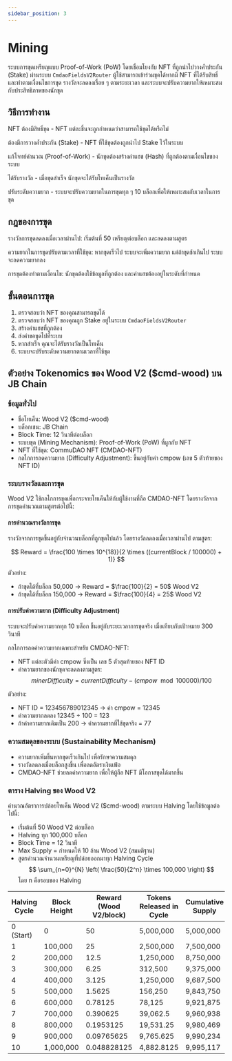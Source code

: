 ```yaml
---
sidebar_position: 3
---
```


# Mining

ระบบการขุดเหรียญแบบ Proof-of-Work (PoW) โดยเชื่อมโยงกับ NFT ที่ถูกนำไปวางค้ำประกัน (Stake) ผ่านระบบ `CmdaoFieldsV2Router` ผู้ใช้สามารถเข้าร่วมขุดได้หากมี NFT ที่ได้รับสิทธิ์ และทำตามเงื่อนไขการขุด รางวัลจะลดลงเรื่อย ๆ ตามระยะเวลา และระบบจะปรับความยากให้เหมาะสมกับประสิทธิภาพของนักขุด

## วิธีการทำงาน

NFT ต้องมีสิทธิ์ขุด - NFT แต่ละชิ้นจะถูกกำหนดว่าสามารถใช้ขุดได้หรือไม่

ต้องมีการวางค้ำประกัน (Stake) - NFT ที่ใช้ขุดต้องถูกนำไป Stake ไว้ในระบบ

แก้โจทย์คำนวณ (Proof-of-Work) - นักขุดต้องสร้างค่าแฮช (Hash) ที่ถูกต้องตามเงื่อนไขของระบบ

ได้รับรางวัล - เมื่อขุดสำเร็จ นักขุดจะได้รับโทเค็นเป็นรางวัล

ปรับระดับความยาก - ระบบจะปรับความยากในการขุดทุก ๆ 10 บล็อกเพื่อให้เหมาะสมกับเวลาในการขุด

## กฎของการขุด

รางวัลการขุดลดลงเมื่อเวลาผ่านไป: เริ่มต้นที่ 50 เหรียญต่อบล็อก และลดลงตามสูตร

ความยากในการขุดปรับตามเวลาที่ใช้ขุด: หากขุดเร็วไป ระบบจะเพิ่มความยาก แต่ถ้าขุดช้าเกินไป ระบบจะลดความยากลง

การขุดต้องทำตามเงื่อนไข: นักขุดต้องใช้ข้อมูลที่ถูกต้อง และค่าแฮชต้องอยู่ในระดับที่กำหนด

## ขั้นตอนการขุด

1. ตรวจสอบว่า NFT ของคุณสามารถขุดได้
2. ตรวจสอบว่า NFT ของคุณถูก Stake อยู่ในระบบ `CmdaoFieldsV2Router`
3. สร้างค่าแฮชที่ถูกต้อง
4. ส่งคำขอขุดไปที่ระบบ
5. หากสำเร็จ คุณจะได้รับรางวัลเป็นโทเค็น
6. ระบบจะปรับระดับความยากตามเวลาที่ใช้ขุด

## ตัวอย่าง Tokenomics ของ Wood V2 ($cmd-wood) บน JB Chain

### ข้อมูลทั่วไป
- ชื่อโทเค็น: Wood V2 ($cmd-wood)
- บล็อกเชน: JB Chain
- Block Time: 12 วินาทีต่อบล็อก
- ระบบขุด (Mining Mechanism): Proof-of-Work (PoW) ที่ผูกกับ NFT
- NFT ที่ใช้ขุด: CommuDAO NFT (CMDAO-NFT)
- กลไกการลดความยาก (Difficulty Adjustment): ขึ้นอยู่กับค่า cmpow (เลข 5 ตัวท้ายของ NFT ID)

### ระบบรางวัลและการขุด

Wood V2 ใช้กลไกการขุดเพื่อกระจายโทเค็นให้กับผู้ใช้งานที่ถือ CMDAO-NFT โดยรางวัลจากการขุดคำนวณตามสูตรต่อไปนี้:

#### การคำนวณรางวัลการขุด

รางวัลจากการขุดขึ้นอยู่กับจำนวนบล็อกที่ถูกขุดไปแล้ว โดยรางวัลลดลงเมื่อเวลาผ่านไป ตามสูตร:

$$
Reward = \frac{100 \times 10^{18}}{2 \times ((currentBlock / 100000) + 1)}
$$

ตัวอย่าง:
- ถ้าขุดได้ที่บล็อก 50,000 → Reward = $\frac{100}{2} = 50$ Wood V2
- ถ้าขุดได้ที่บล็อก 150,000 → Reward = $\frac{100}{4} = 25$ Wood V2

#### การปรับค่าความยาก (Difficulty Adjustment)

ระบบจะปรับค่าความยากทุก 10 บล็อก ขึ้นอยู่กับระยะเวลาการขุดจริง เมื่อเทียบกับเป้าหมาย 300 วินาที

กลไกการลดค่าความยากเฉพาะสำหรับ CMDAO-NFT:
- NFT แต่ละตัวมีค่า cmpow ซึ่งเป็น เลข 5 ตัวสุดท้ายของ NFT ID
- ค่าความยากของนักขุดจะลดลงตามสูตร:
$$
minerDifficulty = currentDifficulty - (cmpow \mod 100000) / 100
$$

ตัวอย่าง:
- NFT ID = 123456789012345 → ค่า cmpow = 12345
- ค่าความยากลดลง 12345 ÷ 100 = 123
- ถ้าค่าความยากเดิมเป็น 200 → ค่าความยากที่ใช้ขุดจริง = 77

### ความสมดุลของระบบ (Sustainability Mechanism)
- ความยากเพิ่มขึ้นหากขุดเร็วเกินไป เพื่อรักษาความสมดุล
- รางวัลลดลงเมื่อบล็อกสูงขึ้น เพื่อลดอัตราเงินเฟ้อ
- CMDAO-NFT ช่วยลดค่าความยาก เพื่อให้ผู้ถือ NFT มีโอกาสขุดได้มากขึ้น

### ตาราง Halving ของ Wood V2

คำนวณอัตราการปล่อยโทเค็น Wood V2 ($cmd-wood) ตามระบบ Halving โดยใช้ข้อมูลต่อไปนี้:
- เริ่มต้นที่ 50 Wood V2 ต่อบล็อก
- Halving ทุก 100,000 บล็อก
- Block Time = 12 วินาที
- Max Supply = กำหนดให้ 10 ล้าน Wood V2 (สมมติฐาน)
- สูตรคำนวณจำนวนเหรียญที่ปล่อยออกมาทุก Halving Cycle
$$
\sum_{n=0}^{N} \left( \frac{50}{2^n} \times 100,000 \right)
$$
โดย n คือรอบของ Halving

| Halving Cycle | Block Height | Reward (Wood V2/block) | Tokens Released in Cycle | Cumulative Supply |
| ------------- | ------------- | ------------- | ------------- | ------------- |
| 0 (Start) | 0 | 50 | 5,000,000 | 5,000,000 |
| 1 | 100,000 | 25 | 2,500,000 | 7,500,000 |
| 2 | 200,000 | 12.5 | 1,250,000 | 8,750,000 |
| 3 | 300,000 | 6.25 | 312,500 | 9,375,000 |
| 4 | 400,000 | 3.125 | 1,250,000 | 9,687,500 |
| 5 | 500,000 | 1.5625 | 156,250 | 9,843,750 |
| 6 | 600,000 | 0.78125 | 78,125 | 9,921,875 |
| 7 | 700,000 | 0.390625 | 39,062.5 | 9,960,938 |
| 8 | 800,000 | 0.1953125 | 19,531.25 | 9,980,469 |
| 9 | 900,000 | 0.09765625 | 9,765.625 | 9,990,234 |
| 10 | 1,000,000 | 0.048828125 | 4,882.8125 | 9,995,117 |
